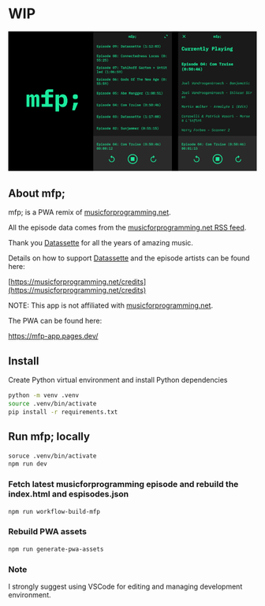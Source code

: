 # WIP

![mfp;](public/screenshot.png)

## About mfp;

mfp; is a PWA remix of [musicforprogramming.net](https://musicforprogramming.net).

All the episode data comes from the [musicforprogramming.net RSS feed](https://musicforprogramming.net/rss.xml).

Thank you [Datassette](https://datassette.net/) for all the years of amazing music.

Details on how to support [Datassette](https://datassette.net/) and the episode artists can be found here:

[https://musicforprogramming.net/credits](https://musicforprogramming.net/credits)

NOTE: This app is not affiliated with [musicforprogramming.net](https://musicforprogramming.net).

The PWA can be found here:

https://mfp-app.pages.dev/

## Install

Create Python virtual environment and install Python dependencies

```bash
python -m venv .venv
source .venv/bin/activate
pip install -r requirements.txt
```

## Run mfp; locally

```bash
soruce .venv/bin/activate
npm run dev
```

### Fetch latest musicforprogramming episode and rebuild the index.html and espisodes.json

```bash
npm run workflow-build-mfp
```

### Rebuild PWA assets

```bash
npm run generate-pwa-assets
```

### Note

I strongly suggest using VSCode for editing and managing development environment.
